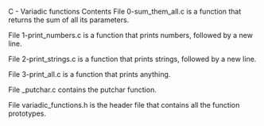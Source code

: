 C - Variadic functions
Contents
File 0-sum_them_all.c is a function that returns the sum of all its parameters.

File 1-print_numbers.c is a function that prints numbers, followed by a new line.

File 2-print_strings.c is a function that prints strings, followed by a new line.

File 3-print_all.c is a function that prints anything.

File _putchar.c contains the putchar function.

File variadic_functions.h is the header file that contains all the function prototypes.
